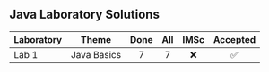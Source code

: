 ## Java Laboratory Solutions

| Laboratory | Theme       | Done | All | IMSc |      Accepted      |
| ---------- | ----------- | :--: | :-: | :--: | :----------------: |
| Lab 1      | Java Basics |  7   |  7  | :x:  | :white_check_mark: |
